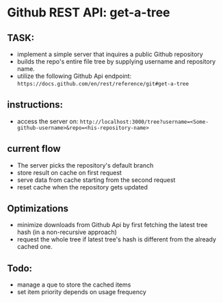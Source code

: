 
# Github REST API: get-a-tree

## TASK:
- implement a simple server that inquires a public Github repository 
- builds the repo's entire file tree by supplying username and repository name.
- utilize the following Github Api endpoint: `https://docs.github.com/en/rest/reference/git#get-a-tree`

## instructions:
- access the server on: `http://localhost:3000/tree?username=<Some-github-username>&repo=<his-repository-name>`

## current flow 
- The server picks the repository's default branch
- store result on  cache on first request
- serve data from cache starting from the second request
- reset cache when the repository gets updated

## Optimizations
- minimize downloads from Github Api by first fetching the latest tree hash (in a non-recursive approach)
- request the whole tree if latest tree's hash is different from the already cached one.
 
## Todo:
- manage a que to store the cached items
- set item priority depends on usage frequency

